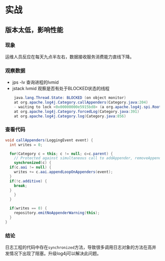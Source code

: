 # 实战

## 版本太低，影响性能
### 现象
运维人员反应在每天九点半左右，数据接收服务消费能力直线下降。

### 观察数据
- jps -lv 查询进程的lvmid
- jstack lvmid 观察是否有处于BLOCKED状态的线程

```Java
    java.lang.Thread.State: BLOCKED (on object monitor)
    at org.apache.log4j.Category.callAppenders(Category.java:204)
    - waiting to lock <0x00000000e5915bd8> (a org.apache.log4j.spi.RootLogger)
    at org.apache.log4j.Category.forcedLog(Category.java:391)
    at org.apache.log4j.Category.log(Category.java:856)
```

### 查看代码
```Java
void callAppenders(LoggingEvent event) {
  int writes = 0;

  for(Category c = this; c != null; c=c.parent) {
    // Protected against simultaneous call to addAppender, removeAppender,...
    synchronized(c) {
  if(c.aai != null) {
    writes += c.aai.appendLoopOnAppenders(event);
  }
  if(!c.additive) {
    break;
  }
    }
  }

  if(writes == 0) {
    repository.emitNoAppenderWarning(this);
  }
}
```
### 结论
日志工程的代码中存在`synchronized`方法，导致很多调用日志对象的方法在高并发情况下出现了阻塞。升级log4j可以解决此问题。
